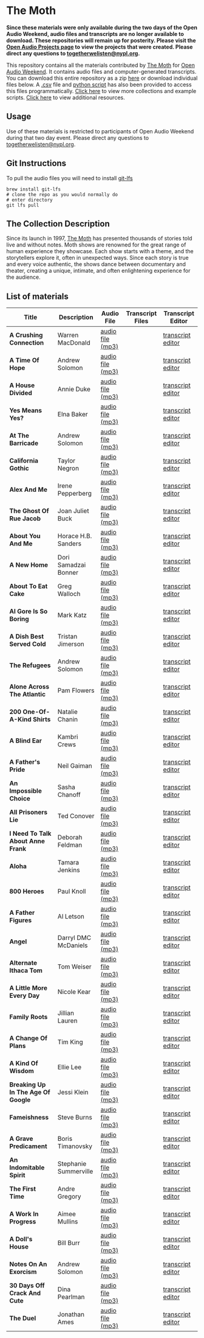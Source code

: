 # The Moth

**Since these materials were only available during the two days of the Open Audio Weekend, audio files and transcripts are no longer available to download. These repositories will remain up for posterity. Please visit the [Open Audio Projects page](https://github.com/nypl-openaudio/start-here/tree/master/Projects) to view the projects that were created. Please direct any questions to [togetherwelisten@nypl.org](mailto:togetherwelisten@nypl.org).**

This repository contains all the materials contributed by [The Moth](https://themoth.org) for [Open Audio Weekend](https://github.com/nypl-openaudio/start-here). It contains audio files and computer-generated transcripts. You can download this entire repository as a zip [here](https://s3.amazonaws.com/togetherwelisten.nypl.org/data/data-the-moth.zip) or download individual files below. A [.csv](https://github.com/nypl-openaudio/data-the-moth/blob/master/manifest.csv) file and [python script](https://github.com/nypl-openaudio/data-the-moth/blob/master/get_materials.py) has also been provided to access this files programmatically. [Click here](https://github.com/nypl-openaudio/start-here/materials) to view more collections and example scripts. [Click here](https://github.com/nypl-openaudio/start-here#resources) to view additional resources.

## Usage
Use of these materials is restricted to participants of Open Audio Weekend during that two day event. Please direct any questions to [togetherwelisten@nypl.org](mailto:togetherwelisten@nypl.org).

## Git Instructions
To pull the audio files you will need to install [git-lfs](https://git-lfs.github.com/)

```
brew install git-lfs
# clone the repo as you would normally do
# enter directory
git lfs pull
```

## The Collection Description
Since its launch in 1997, [The Moth](https://themoth.org/) has presented thousands of stories told live and without notes. Moth shows are renowned for the great range of human experience they showcase. Each show starts with a theme, and the storytellers explore it, often in unexpected ways. Since each story is true and every voice authentic, the shows dance between documentary and theater, creating a unique, intimate, and often enlightening experience for the audience.

## List of materials
| Title | Description | Audio File | Transcript Files | Transcript Editor |
|---|---|---|---|---|
| **A Crushing Connection** | Warren MacDonald | [audio file (mp3)](https://github.com/nypl-openaudio/data-the-moth/raw/master/audio/110430_WarrenMacDonald_ACrushingConnection_MRH1110.mp3) | | [transcript editor](http://storyscribe.themoth.org/transcripts/110430_WarrenMacDonald_ACrushingConnection_MRH1110) |
| **A Time Of Hope** | Andrew Solomon | [audio file (mp3)](https://github.com/nypl-openaudio/data-the-moth/raw/master/audio/101021_AndrewSolomon_ATimeOfHope_MRH1101.mp3) | | [transcript editor](http://storyscribe.themoth.org/transcripts/101021_AndrewSolomon_ATimeOfHope_MRH1101) |
| **A House Divided** | Annie Duke | [audio file (mp3)](https://github.com/nypl-openaudio/data-the-moth/raw/master/audio/110720_AnnieDuke_AHouseDivided_POD.mp3) | | [transcript editor](http://storyscribe.themoth.org/transcripts/110720_AnnieDuke_AHouseDivided_POD) |
| **Yes Means Yes?** | Elna Baker | [audio file (mp3)](https://github.com/nypl-openaudio/data-the-moth/raw/master/audio/060607_ElnaBaker_YesMeansYes_MRH1001.mp3) | | [transcript editor](http://storyscribe.themoth.org/transcripts/060607_ElnaBaker_YesMeansYes_MRH1001) |
| **At The Barricade** | Andrew Solomon | [audio file (mp3)](https://github.com/nypl-openaudio/data-the-moth/raw/master/audio/140828_AndrewSolomon_AtTheBarricade_MRH1517.mp3) | | [transcript editor](http://storyscribe.themoth.org/transcripts/140828_AndrewSolomon_AtTheBarricade_MRH1517) |
| **California Gothic** | Taylor Negron | [audio file (mp3)](https://github.com/nypl-openaudio/data-the-moth/raw/master/audio/140528_TaylorNegron_CaliforniaGothic_MRH1422.mp3) | | [transcript editor](http://storyscribe.themoth.org/transcripts/140528_TaylorNegron_CaliforniaGothic_MRH1422) |
| **Alex And Me** | Irene Pepperberg | [audio file (mp3)](https://github.com/nypl-openaudio/data-the-moth/raw/master/audio/091020_IrenePepperberg_AlexAndMe_POD.mp3) | | [transcript editor](http://storyscribe.themoth.org/transcripts/091020_IrenePepperberg_AlexAndMe_POD) |
| **The Ghost Of Rue Jacob** | Joan Juliet Buck | [audio file (mp3)](https://github.com/nypl-openaudio/data-the-moth/raw/master/audio/090715_JoanBuck_TheGhostOfRueJacob_MRH1003.mp3) | | [transcript editor](http://storyscribe.themoth.org/transcripts/090715_JoanBuck_TheGhostOfRueJacob_MRH1003) |
| **About You And Me** | Horace H.B. Sanders | [audio file (mp3)](https://github.com/nypl-openaudio/data-the-moth/raw/master/audio/140215_HoraceSanders_AboutYouAndMe_MRH1419.mp3) | | [transcript editor](http://storyscribe.themoth.org/transcripts/140215_HoraceSanders_AboutYouAndMe_MRH1419) |
| **A New Home** | Dori Samadzai Bonner | [audio file (mp3)](https://github.com/nypl-openaudio/data-the-moth/raw/master/audio/141112_DoriSamadzaiBonner_ANewHome_MRH1516.mp3) | | [transcript editor](http://storyscribe.themoth.org/transcripts/141112_DoriSamadzaiBonner_ANewHome_MRH1516) |
| **About To Eat Cake** | Greg Walloch | [audio file (mp3)](https://github.com/nypl-openaudio/data-the-moth/raw/master/audio/110307_GregWalloch_AboutToEatCake_MRH1418.mp3) | | [transcript editor](http://storyscribe.themoth.org/transcripts/110307_GregWalloch_AboutToEatCake_MRH1418) |
| **Al Gore Is So Boring** | Mark Katz | [audio file (mp3)](https://github.com/nypl-openaudio/data-the-moth/raw/master/audio/100603_MarkKatz_AlGoreIsSoBoring_MRH1110.mp3) | | [transcript editor](http://storyscribe.themoth.org/transcripts/100603_MarkKatz_AlGoreIsSoBoring_MRH1110) |
| **A Dish Best Served Cold** | Tristan Jimerson | [audio file (mp3)](https://github.com/nypl-openaudio/data-the-moth/raw/master/audio/111111_TristanJimerson_ADishBestServedCold_MRH1203.mp3) | | [transcript editor](http://storyscribe.themoth.org/transcripts/111111_TristanJimerson_ADishBestServedCold_MRH1203) |
| **The Refugees** | Andrew Solomon | [audio file (mp3)](https://github.com/nypl-openaudio/data-the-moth/raw/master/audio/010605_AndrewSolomon_TheRefugees_MRH1404.mp3) | | [transcript editor](http://storyscribe.themoth.org/transcripts/010605_AndrewSolomon_TheRefugees_MRH1404) |
| **Alone Across The Atlantic** | Pam Flowers | [audio file (mp3)](https://github.com/nypl-openaudio/data-the-moth/raw/master/audio/141107_PamFlowers_AloneAcrossTheAtlantic_MRH1510.mp3) | | [transcript editor](http://storyscribe.themoth.org/transcripts/141107_PamFlowers_AloneAcrossTheAtlantic_MRH1510) |
| **200 One-Of-A-Kind Shirts** | Natalie Chanin | [audio file (mp3)](https://github.com/nypl-openaudio/data-the-moth/raw/master/audio/140417_NatalieChanin_200OneOfAKindShirts_MRH1602.mp3) | | [transcript editor](http://storyscribe.themoth.org/transcripts/140417_NatalieChanin_200OneOfAKindShirts_MRH1602) |
| **A Blind Ear** | Kambri Crews | [audio file (mp3)](https://github.com/nypl-openaudio/data-the-moth/raw/master/audio/120719_KambriCrews_ABlindEar_POD.mp3) | | [transcript editor](http://storyscribe.themoth.org/transcripts/120719_KambriCrews_ABlindEar_POD) |
| **A Father's Pride** | Neil Gaiman | [audio file (mp3)](https://github.com/nypl-openaudio/data-the-moth/raw/master/audio/120916_NeilGaiman_AFathersPride_MRH1520.mp3) | | [transcript editor](http://storyscribe.themoth.org/transcripts/120916_NeilGaiman_AFathersPride_MRH1520) |
| **An Impossible Choice** | Sasha Chanoff | [audio file (mp3)](https://github.com/nypl-openaudio/data-the-moth/raw/master/audio/140411_SashaChanoff_AnImpossibleChoice_MRH1505.mp3) | | [transcript editor](http://storyscribe.themoth.org/transcripts/140411_SashaChanoff_AnImpossibleChoice_MRH1505) |
| **All Prisoners Lie** | Ted Conover | [audio file (mp3)](https://github.com/nypl-openaudio/data-the-moth/raw/master/audio/050323_TedConover_AllPrisonersLie_POD.mp3) | | [transcript editor](http://storyscribe.themoth.org/transcripts/050323_TedConover_AllPrisonersLie_POD) |
| **I Need To Talk About Anne Frank** | Deborah Feldman | [audio file (mp3)](https://github.com/nypl-openaudio/data-the-moth/raw/master/audio/140405_DeborahFeldman_INeedToTalkAboutAnneFrank_POD337.mp3) | | [transcript editor](http://storyscribe.themoth.org/transcripts/140405_DeborahFeldman_INeedToTalkAboutAnneFrank_POD337) |
| **Aloha** | Tamara Jenkins | [audio file (mp3)](https://github.com/nypl-openaudio/data-the-moth/raw/master/audio/021208_TamaraJenkins_Aloha_MRH1325.mp3) | | [transcript editor](http://storyscribe.themoth.org/transcripts/021208_TamaraJenkins_Aloha_MRH1325) |
| **800 Heroes** | Paul Knoll | [audio file (mp3)](https://github.com/nypl-openaudio/data-the-moth/raw/master/audio/130606_PaulKnoll_800Heroes_MRH1501.mp3) | | [transcript editor](http://storyscribe.themoth.org/transcripts/130606_PaulKnoll_800Heroes_MRH1501) |
| **A Father Figures** | Al Letson | [audio file (mp3)](https://github.com/nypl-openaudio/data-the-moth/raw/master/audio/100217_AlLetson_AFatherFigures_MRH1007.mp3) | | [transcript editor](http://storyscribe.themoth.org/transcripts/100217_AlLetson_AFatherFigures_MRH1007) |
| **Angel** | Darryl DMC McDaniels | [audio file (mp3)](https://github.com/nypl-openaudio/data-the-moth/raw/master/audio/070413_DarrylMcDaniels_Angel_MRH1003.mp3) | | [transcript editor](http://storyscribe.themoth.org/transcripts/070413_DarrylMcDaniels_Angel_MRH1003) |
| **Alternate Ithaca Tom** | Tom Weiser | [audio file (mp3)](https://github.com/nypl-openaudio/data-the-moth/raw/master/audio/031217_TomWeiser_AlternateIthacaTom_MRH1002.mp3) | | [transcript editor](http://storyscribe.themoth.org/transcripts/031217_TomWeiser_AlternateIthacaTom_MRH1002) |
| **A Little More Every Day** | Nicole Kear | [audio file (mp3)](https://github.com/nypl-openaudio/data-the-moth/raw/master/audio/140210_NicoleKear_ALittleMoreEveryDay_POD389.mp3) | | [transcript editor](http://storyscribe.themoth.org/transcripts/140210_NicoleKear_ALittleMoreEveryDay_POD389) |
| **Family Roots** | Jillian Lauren | [audio file (mp3)](https://github.com/nypl-openaudio/data-the-moth/raw/master/audio/131108_JillianLauren_FamilyRoots_MRH1425.mp3) | | [transcript editor](http://storyscribe.themoth.org/transcripts/131108_JillianLauren_FamilyRoots_MRH1425) |
| **A Change Of Plans** | Tim King | [audio file (mp3)](https://github.com/nypl-openaudio/data-the-moth/raw/master/audio/120215_TimKing_AChangeOfPlans_MRH1403.mp3) | | [transcript editor](http://storyscribe.themoth.org/transcripts/120215_TimKing_AChangeOfPlans_MRH1403) |
| **A Kind Of Wisdom** | Ellie Lee | [audio file (mp3)](https://github.com/nypl-openaudio/data-the-moth/raw/master/audio/081211_EllieLee_AKindOfWisdom_MRH1002.mp3) | | [transcript editor](http://storyscribe.themoth.org/transcripts/081211_EllieLee_AKindOfWisdom_MRH1002) |
| **Breaking Up In The Age Of Google** | Jessi Klein | [audio file (mp3)](https://github.com/nypl-openaudio/data-the-moth/raw/master/audio/030128_JessiKlein_BreakingUpInTheAgeOfGoogle_POD.mp3) | | [transcript editor](http://storyscribe.themoth.org/transcripts/030128_JessiKlein_BreakingUpInTheAgeOfGoogle_POD) |
| **Fameishness** | Steve Burns | [audio file (mp3)](https://github.com/nypl-openaudio/data-the-moth/raw/master/audio/100915_SteveBurns_Fameishness_MRH1105.mp3) | | [transcript editor](http://storyscribe.themoth.org/transcripts/100915_SteveBurns_Fameishness_MRH1105) |
| **A Grave Predicament** | Boris Timanovsky | [audio file (mp3)](https://github.com/nypl-openaudio/data-the-moth/raw/master/audio/051011_BorisTimanovsky_AGravePredicament_POD.mp3) | | [transcript editor](http://storyscribe.themoth.org/transcripts/051011_BorisTimanovsky_AGravePredicament_POD) |
| **An Indomitable Spirit** | Stephanie Summerville | [audio file (mp3)](https://github.com/nypl-openaudio/data-the-moth/raw/master/audio/140222_StephanieSummerville_AnIndomitableSpirit_MRH1421.mp3) | | [transcript editor](http://storyscribe.themoth.org/transcripts/140222_StephanieSummerville_AnIndomitableSpirit_MRH1421) |
| **The First Time** | Andre Gregory | [audio file (mp3)](https://github.com/nypl-openaudio/data-the-moth/raw/master/audio/020220_AndreGregory_TheFirstTime_POD372.mp3) | | [transcript editor](http://storyscribe.themoth.org/transcripts/020220_AndreGregory_TheFirstTime_POD372) |
| **A Work In Progress** | Aimee Mullins | [audio file (mp3)](https://github.com/nypl-openaudio/data-the-moth/raw/master/audio/101206_AimeeMullins_AWorkInProgress_MRH1102.mp3) | | [transcript editor](http://storyscribe.themoth.org/transcripts/101206_AimeeMullins_AWorkInProgress_MRH1102) |
| **A Doll's House** | Bill Burr | [audio file (mp3)](https://github.com/nypl-openaudio/data-the-moth/raw/master/audio/030228_BillBurr_ADollsHouse_POD.mp3) | | [transcript editor](http://storyscribe.themoth.org/transcripts/030228_BillBurr_ADollsHouse_POD) |
| **Notes On An Exorcism** | Andrew Solomon | [audio file (mp3)](https://github.com/nypl-openaudio/data-the-moth/raw/master/audio/081029_AndrewSolomon_NotesOnAnExorcism_MRH1005.mp3) | | [transcript editor](http://storyscribe.themoth.org/transcripts/081029_AndrewSolomon_NotesOnAnExorcism_MRH1005) |
| **30 Days Off Crack And Cute** | Dina Pearlman | [audio file (mp3)](https://github.com/nypl-openaudio/data-the-moth/raw/master/audio/020414_DinaPearlman_30DaysOffCrackAndCute_POD.mp3) | | [transcript editor](http://storyscribe.themoth.org/transcripts/020414_DinaPearlman_30DaysOffCrackAndCute_POD) |
| **The Duel** | Jonathan Ames | [audio file (mp3)](https://github.com/nypl-openaudio/data-the-moth/raw/master/audio/080501_JonathanAmes_TheDuel_MRH1008.mp3) | | [transcript editor](http://storyscribe.themoth.org/transcripts/080501_JonathanAmes_TheDuel_MRH1008) |
